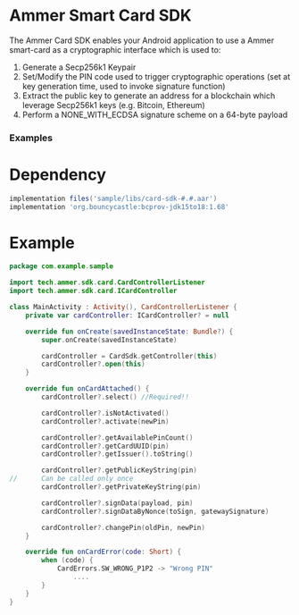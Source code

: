 # Ammer Smart Card SDK

The Ammer Card SDK enables your Android application to use a Ammer smart-card as a cryptographic interface which is used to:

1. Generate a Secp256k1 Keypair
2. Set/Modify the PIN code used to trigger cryptographic operations (set at key generation time, used to invoke signature function)
3. Extract the public key to generate an address for a blockchain which leverage Secp256k1 keys (e.g. Bitcoin, Ethereum)
4. Perform a NONE_WITH_ECDSA signature scheme on a 64-byte payload

### Examples

# Dependency

```Groovy
implementation files('sample/libs/card-sdk-#.#.aar')
implementation 'org.bouncycastle:bcprov-jdk15to18:1.68'
```

# Example

```kotlin
package com.example.sample

import tech.ammer.sdk.card.CardControllerListener
import tech.ammer.sdk.card.ICardController

class MainActivity : Activity(), CardControllerListener {
    private var cardController: ICardController? = null

    override fun onCreate(savedInstanceState: Bundle?) {
        super.onCreate(savedInstanceState)

        cardController = CardSdk.getController(this)
        cardController?.open(this)
    }

    override fun onCardAttached() {
        cardController?.select() //Required!!

        cardController?.isNotActivated()
        cardController?.activate(newPin)

        cardController?.getAvailablePinCount()
        cardController?.getCardUUID(pin)
        cardController?.getIssuer().toString()

        cardController?.getPublicKeyString(pin)
//      Can be called only once
        cardController?.getPrivateKeyString(pin)

        cardController?.signData(payload, pin)
        cardController?.signDataByNonce(toSign, gatewaySignature)

        cardController?.changePin(oldPin, newPin)
    }

    override fun onCardError(code: Short) {
        when (code) {
            CardErrors.SW_WRONG_P1P2 -> "Wrong PIN"
                ....
        }
    }
}
```